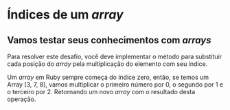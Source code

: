 # Índices de um *array*

## Vamos testar seus conhecimentos com *arrays*

Para resolver este desafio, você deve implementar o método para substituir cada
posição do *array* pela multiplicação do elemento com seu índice.

Um *array* em Ruby sempre começa do índice zero, então, se temos um Array [3, 7,
8], vamos multiplicar o primeiro número por 0, o segundo por 1 e o terceiro por
2. Retornando um novo *array* com o resultado desta operação.

